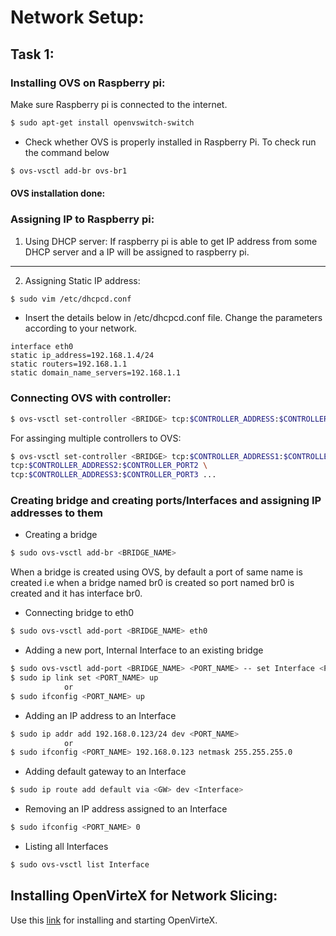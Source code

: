 # Network Setup:

## Task 1:
### Installing OVS on Raspberry pi:

Make sure Raspberry pi is connected to the internet.
```sh
$ sudo apt-get install openvswitch-switch
```
- Check whether OVS is properly installed in Raspberry Pi. To check run the command below  
```sh
$ ovs-vsctl add-br ovs-br1
```

#### OVS installation done:

### Assigning IP to Raspberry pi:

1. Using DHCP server: 
If raspberry pi is able to get IP address from some DHCP server and a IP will be assigned to raspberry pi.
--------------

2. Assigning Static IP address:

```sh
$ sudo vim /etc/dhcpcd.conf
```
- Insert the details below in /etc/dhcpcd.conf file. Change the parameters according to your network.
```
interface eth0
static ip_address=192.168.1.4/24
static routers=192.168.1.1
static domain_name_servers=192.168.1.1
```
 
### Connecting OVS with controller:

```sh
$ ovs-vsctl set-controller <BRIDGE> tcp:$CONTROLLER_ADDRESS:$CONTROLLER_PORT
```
For assinging multiple controllers to OVS:

```sh
$ ovs-vsctl set-controller <BRIDGE> tcp:$CONTROLLER_ADDRESS1:$CONTROLLER_PORT1 \
tcp:$CONTROLLER_ADDRESS2:$CONTROLLER_PORT2 \
tcp:$CONTROLLER_ADDRESS3:$CONTROLLER_PORT3 ...
```

### Creating bridge and creating ports/Interfaces and assigning IP addresses to them

- Creating a bridge
```sh
$ sudo ovs-vsctl add-br <BRIDGE_NAME>
``` 
When a bridge is created using OVS, by default a port of same name is created i.e when a bridge named br0 is created 
so port named br0 is created and it has interface br0.

- Connecting bridge to eth0 

```sh
$ sudo ovs-vsctl add-port <BRIDGE_NAME> eth0
```

- Adding a new port, Internal Interface to an existing bridge

```sh
$ sudo ovs-vsctl add-port <BRIDGE_NAME> <PORT_NAME> -- set Interface <PORT_NAME> type=internal
$ sudo ip link set <PORT_NAME> up 
            or 
$ sudo ifconfig <PORT_NAME> up 
```

- Adding an IP address to an Interface

```sh
$ sudo ip addr add 192.168.0.123/24 dev <PORT_NAME>
            or
$ sudo ifconfig <PORT_NAME> 192.168.0.123 netmask 255.255.255.0
```

- Adding default gateway to an Interface

```sh
$ sudo ip route add default via <GW> dev <Interface>
```

- Removing an IP address assigned to an Interface

```sh
$ sudo ifconfig <PORT_NAME> 0
```

- Listing all Interfaces

```sh
$ sudo ovs-vsctl list Interface
```

## Installing OpenVirteX for Network Slicing:

Use this [link](https://ovx.onlab.us/getting-started/installation/) for installing and starting OpenVirteX.




